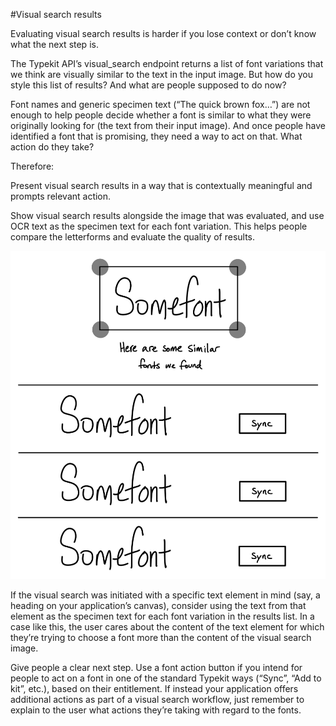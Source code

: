 #Visual search results

Evaluating visual search results is harder if you lose context or don’t know what the next step is.

The Typekit API’s visual_search endpoint returns a list of font variations that we think are visually similar to the text in the input image. But how do you style this list of results? And what are people supposed to do now?

Font names and generic specimen text (“The quick brown fox…”) are not enough to help people decide whether a font is similar to what they were originally looking for (the text from their input image). And once people have identified a font that is promising, they need a way to act on that. What action do they take?

Therefore:

Present visual search results in a way that is contextually meaningful and prompts relevant action.

Show visual search results alongside the image that was evaluated, and use OCR text as the specimen text for each font variation. This helps people compare the letterforms and evaluate the quality of results.

![Example of a visual search region, a coordinate-defined area of an image](../img/pattern-visual-search-results.png)

If the visual search was initiated with a specific text element in mind (say, a heading on your application’s canvas), consider using the text from that element as the specimen text for each font variation in the results list. In a case like this, the user cares about the content of the text element for which they’re trying to choose a font more than the content of the visual search image.

Give people a clear next step. Use a font action button if you intend for people to act on a font in one of the standard Typekit ways (“Sync”, “Add to kit”, etc.), based on their entitlement. If instead your application offers additional actions as part of a visual search workflow, just remember to explain to the user what actions they’re taking with regard to the fonts.
